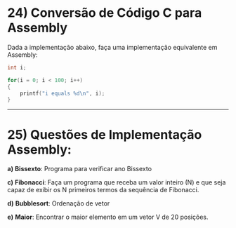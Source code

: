 

# 24) Conversão de Código C para Assembly

Dada a implementação abaixo, faça uma implementação equivalente em Assembly:

```c
int i;

for(i = 0; i < 100; i++)
{
    printf("i equals %d\n", i);
}
```

---

# 25) Questões de Implementação Assembly:

**a)** **Bissexto**: Programa para verificar ano Bissexto

**c)** **Fibonacci**: Faça um programa que receba um valor inteiro (N) e que seja capaz de exibir os N primeiros termos da sequência de Fibonacci.

**d)** **Bubblesort**: Ordenação de vetor

**e)** **Maior**: Encontrar o maior elemento em um vetor V de 20 posições.
